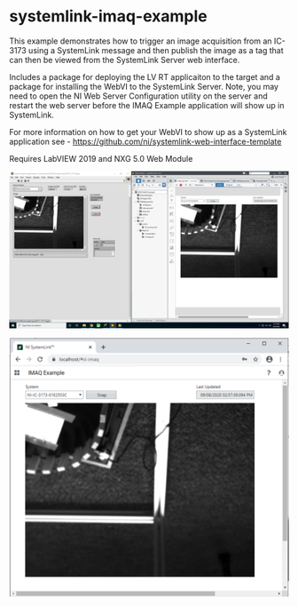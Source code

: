 # systemlink-imaq-example
 
This example demonstrates how to trigger an image acquisition from an IC-3173 using a SystemLink message and then publish the image as a tag that can then be viewed from the SystemLink Server web interface.

Includes a package for deploying the LV RT applicaiton to the target and a package for installing the WebVI to the SystemLink Server. Note, you may need to open the NI Web Server Configuration utility on the server and restart the web server before the IMAQ Example application will show up in SystemLink.

For more information on how to get your WebVI to show up as a SystemLink application see - https://github.com/ni/systemlink-web-interface-template

Requires LabVIEW 2019 and NXG 5.0 Web Module

![alt LabVIEW and NXG](https://github.com/joshuaprewitt/systemlink-imaq-example/blob/master/lv-nxg-imaq.png)

![alt SystemLink](https://github.com/joshuaprewitt/systemlink-imaq-example/blob/master/sl-imaq.png)
